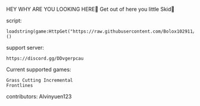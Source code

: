 HEY WHY ARE YOU LOOKING HERE🤔 Get out of here you little Skid🔫


script:
```
loadstring(game:HttpGet("https://raw.githubusercontent.com/Bolox102911/ScripteS/refs/heads/main/ScripteS.lua"))()
```
support server:
```
https://discord.gg/DDvgerpcau
```
Current supported games:
```
Grass Cutting Incremental
Frontlines
```

contributors: Alvinyuen123
